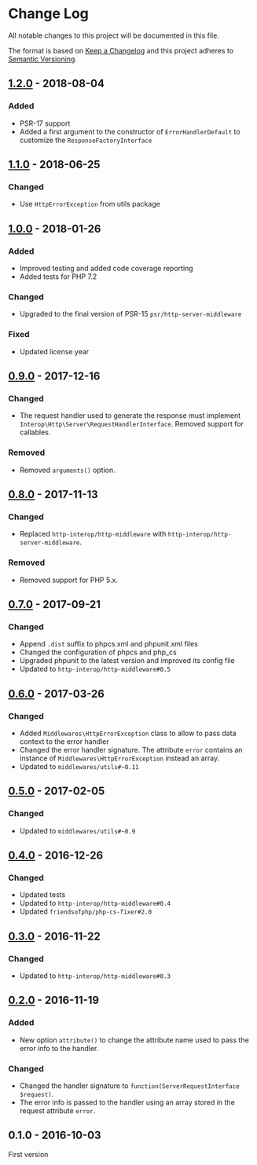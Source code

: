 # Change Log

All notable changes to this project will be documented in this file.

The format is based on [Keep a Changelog](http://keepachangelog.com/) 
and this project adheres to [Semantic Versioning](http://semver.org/).

## [1.2.0] - 2018-08-04

### Added

- PSR-17 support
- Added a first argument to the constructor of `ErrorHandlerDefault` to customize the `ResponseFactoryInterface`

## [1.1.0] - 2018-06-25

### Changed

- Use `HttpErrorException` from utils package

## [1.0.0] - 2018-01-26

### Added

- Improved testing and added code coverage reporting
- Added tests for PHP 7.2

### Changed

- Upgraded to the final version of PSR-15 `psr/http-server-middleware`

### Fixed

- Updated license year

## [0.9.0] - 2017-12-16

### Changed

- The request handler used to generate the response must implement `Interop\Http\Server\RequestHandlerInterface`. Removed support for callables.

### Removed

- Removed `arguments()` option.

## [0.8.0] - 2017-11-13

### Changed

- Replaced `http-interop/http-middleware` with  `http-interop/http-server-middleware`.

### Removed

- Removed support for PHP 5.x.

## [0.7.0] - 2017-09-21

### Changed

- Append `.dist` suffix to phpcs.xml and phpunit.xml files
- Changed the configuration of phpcs and php_cs
- Upgraded phpunit to the latest version and improved its config file
- Updated to `http-interop/http-middleware#0.5`

## [0.6.0] - 2017-03-26

### Changed

- Added `Middlewares\HttpErrorException` class to allow to pass data context to the error handler
- Changed the error handler signature. The attribute `error` contains an instance of `Middlewares\HttpErrorException` instead an array.
- Updated to `middlewares/utils#~0.11`

## [0.5.0] - 2017-02-05

### Changed

- Updated to `middlewares/utils#~0.9`

## [0.4.0] - 2016-12-26

### Changed

- Updated tests
- Updated to `http-interop/http-middleware#0.4`
- Updated `friendsofphp/php-cs-fixer#2.0`

## [0.3.0] - 2016-11-22

### Changed

- Updated to `http-interop/http-middleware#0.3`

## [0.2.0] - 2016-11-19

### Added

- New option `attribute()` to change the attribute name used to pass the error info to the handler.

### Changed

- Changed the handler signature to `function(ServerRequestInterface $request)`.
- The error info is passed to the handler using an array stored in the request attribute `error`.

## 0.1.0 - 2016-10-03

First version


[1.2.0]: https://github.com/middlewares/error-handler/compare/v1.1.0...v1.2.0
[1.1.0]: https://github.com/middlewares/error-handler/compare/v1.0.0...v1.1.0
[1.0.0]: https://github.com/middlewares/error-handler/compare/v0.9.0...v1.0.0
[0.9.0]: https://github.com/middlewares/error-handler/compare/v0.8.0...v0.9.0
[0.8.0]: https://github.com/middlewares/error-handler/compare/v0.7.0...v0.8.0
[0.7.0]: https://github.com/middlewares/error-handler/compare/v0.6.0...v0.7.0
[0.6.0]: https://github.com/middlewares/error-handler/compare/v0.5.0...v0.6.0
[0.5.0]: https://github.com/middlewares/error-handler/compare/v0.4.0...v0.5.0
[0.4.0]: https://github.com/middlewares/error-handler/compare/v0.3.0...v0.4.0
[0.3.0]: https://github.com/middlewares/error-handler/compare/v0.2.0...v0.3.0
[0.2.0]: https://github.com/middlewares/error-handler/compare/v0.1.0...v0.2.0
